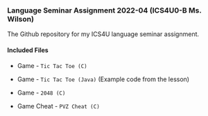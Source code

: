 ### Language Seminar Assignment 2022-04 (ICS4U0-B Ms. Wilson)

The Github repository for my ICS4U language seminar assignment.

#### Included Files

+ Game \- `Tic Tac Toe (C)`

+ Game \- `Tic Tac Toe (Java)` (Example code from the lesson)

+ Game \- `2048 (C)`

+ Game Cheat \- `PVZ Cheat (C)`
